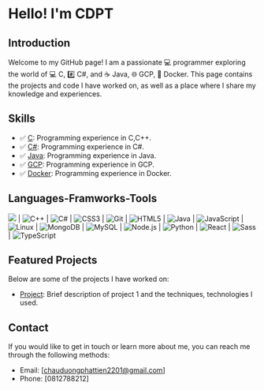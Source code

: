 # Hello! I'm CDPT

## Introduction

Welcome to my GitHub page! I am a passionate 💻 programmer exploring the world of 💻 C, #️⃣ C#, and ☕️ Java, 🌐 GCP, 🐳 Docker. This page contains the projects and code I have worked on, as well as a place where I share my knowledge and experiences.

## Skills

- ✅ [C](https://en.wikipedia.org/wiki/C_(programming_language)): Programming experience in C,C++.
- ✅ [C#](https://en.wikipedia.org/wiki/C_Sharp_(programming_language)): Programming experience in C#.
- ✅ [Java](https://en.wikipedia.org/wiki/Java_(programming_language)): Programming experience in Java.
- ✅ [GCP](https://console.cloud.google.com): Programming experience in GCP.
- ✅ [Docker](https://hub.docker.com/): Programming experience in Docker.
  





## Languages-Framworks-Tools
![](https://img.icons8.com/color/48/000000/c-programming.png)  |
![C++](https://img.icons8.com/color/48/000000/c-plus-plus-logo.png)  |
![C#](https://img.icons8.com/color/48/000000/c-sharp-logo.png)  |
![CSS3](https://img.icons8.com/color/48/000000/css3.png)  |
![Git](https://img.icons8.com/color/48/000000/git.png)  |
![HTML5](https://img.icons8.com/color/48/000000/html-5.png)  |
![Java](https://img.icons8.com/color/48/000000/java-coffee-cup-logo.png)  |
![JavaScript](https://img.icons8.com/color/48/000000/javascript.png)  |
![Linux](https://img.icons8.com/color/48/000000/linux.png)  |
![MongoDB](https://img.icons8.com/color/48/000000/mongodb.png)  |
![MySQL](https://img.icons8.com/color/48/000000/mysql-logo.png)  |
![Node.js](https://img.icons8.com/color/48/000000/nodejs.png)  |
![Python](https://img.icons8.com/color/48/000000/python.png)  |
![React](https://img.icons8.com/color/48/000000/react-native.png)  |
![Sass](https://img.icons8.com/color/48/000000/sass.png)  |
![TypeScript](https://img.icons8.com/color/48/000000/typescript.png) 








## Featured Projects

Below are some of the projects I have worked on:

- [Project](link): Brief description of project 1 and the techniques, technologies I used.








## Contact

If you would like to get in touch or learn more about me, you can reach me through the following methods:

- Email: [chauduongphattien2201@gmail.com]
- Phone: [0812788212]
